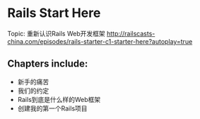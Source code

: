 Rails Start Here
============================

Topic: 重新认识Rails Web开发框架
http://railscasts-china.com/episodes/rails-starter-c1-starter-here?autoplay=true

Chapters include:
------------------
* 新手的痛苦
* 我们的约定
* Rails到底是什么样的Web框架
* 创建我的第一个Rails项目

